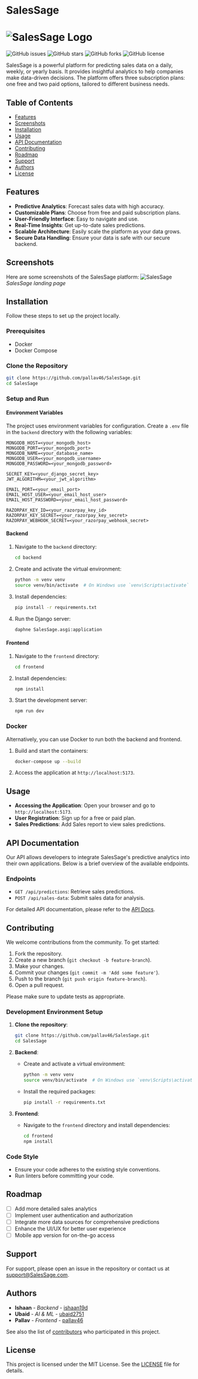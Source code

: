 
# SalesSage

# ![SalesSage Logo](Frontend/public/logo.svg)

![GitHub issues](https://img.shields.io/github/issues/pallav46/SalesSage)
![GitHub stars](https://img.shields.io/github/stars/pallav46/SalesSage)
![GitHub forks](https://img.shields.io/github/forks/pallav46/SalesSage)
![GitHub license](https://img.shields.io/github/license/pallav46/SalesSage)

SalesSage is a powerful platform for predicting sales data on a daily, weekly, or yearly basis. It provides insightful analytics to help companies make data-driven decisions. The platform offers three subscription plans: one free and two paid options, tailored to different business needs.

## Table of Contents

- [Features](#features)
- [Screenshots](#screenshots)
- [Installation](#installation)
- [Usage](#usage)
- [API Documentation](#api-documentation)
- [Contributing](#contributing)
- [Roadmap](#roadmap)
- [Support](#support)
- [Authors](#authors)
- [License](#license)

## Features

- **Predictive Analytics**: Forecast sales data with high accuracy.
- **Customizable Plans**: Choose from free and paid subscription plans.
- **User-Friendly Interface**: Easy to navigate and use.
- **Real-Time Insights**: Get up-to-date sales predictions.
- **Scalable Architecture**: Easily scale the platform as your data grows.
- **Secure Data Handling**: Ensure your data is safe with our secure backend.

## Screenshots

Here are some screenshots of the SalesSage platform:
![SalesSage](screenshots/SalesSage.png)
*SalesSage landing page*

<!-- ![Dashboard](screenshots/dashboard.png)
*Dashboard displaying sales predictions.*

![Reports](screenshots/reports.png)
*Detailed sales reports.* -->

## Installation

Follow these steps to set up the project locally.

### Prerequisites

- Docker
- Docker Compose

### Clone the Repository

```bash
git clone https://github.com/pallav46/SalesSage.git
cd SalesSage
```

### Setup and Run

#### Environment Variables

The project uses environment variables for configuration. Create a `.env` file in the `backend` directory with the following variables:

```env
MONGODB_HOST=<your_mongodb_host>
MONGODB_PORT=<your_mongodb_port>
MONGODB_NAME=<your_database_name>
MONGODB_USER=<your_mongodb_username>
MONGODB_PASSWORD=<your_mongodb_password>

SECRET_KEY=<your_django_secret_key>
JWT_ALGORITHM=<your_jwt_algorithm>

EMAIL_PORT=<your_email_port>
EMAIL_HOST_USER=<your_email_host_user>
EMAIL_HOST_PASSWORD=<your_email_host_password>

RAZORPAY_KEY_ID=<your_razorpay_key_id>
RAZORPAY_KEY_SECRET=<your_razorpay_key_secret>
RAZORPAY_WEBHOOK_SECRET=<your_razorpay_webhook_secret>
```

#### Backend

1. Navigate to the `backend` directory:
    ```bash
    cd backend
    ```

2. Create and activate the virtual environment:
    ```bash
    python -m venv venv
    source venv/bin/activate  # On Windows use `venv\Scripts\activate`
    ```

3. Install dependencies:
    ```bash
    pip install -r requirements.txt
    ```

4. Run the Django server:
    ```bash
    daphne SalesSage.asgi:application
    ```

#### Frontend

1. Navigate to the `frontend` directory:
    ```bash
    cd frontend
    ```

2. Install dependencies:
    ```bash
    npm install
    ```

3. Start the development server:
    ```bash
    npm run dev
    ```

### Docker

Alternatively, you can use Docker to run both the backend and frontend.

1. Build and start the containers:
    ```bash
    docker-compose up --build
    ```

2. Access the application at `http://localhost:5173`.

## Usage

- **Accessing the Application**: Open your browser and go to `http://localhost:5173`.
- **User Registration**: Sign up for a free or paid plan.
- **Sales Predictions**: Add Sales report to view sales predictions.

## API Documentation

Our API allows developers to integrate SalesSage's predictive analytics into their own applications. Below is a brief overview of the available endpoints.

### Endpoints

- `GET /api/predictions`: Retrieve sales predictions.
- `POST /api/sales-data`: Submit sales data for analysis.

For detailed API documentation, please refer to the [API Docs](docs/api.md).

## Contributing

We welcome contributions from the community. To get started:

1. Fork the repository.
2. Create a new branch (`git checkout -b feature-branch`).
3. Make your changes.
4. Commit your changes (`git commit -m 'Add some feature'`).
5. Push to the branch (`git push origin feature-branch`).
6. Open a pull request.

Please make sure to update tests as appropriate.

### Development Environment Setup

1. **Clone the repository**:
    ```bash
    git clone https://github.com/pallav46/SalesSage.git
    cd SalesSage
    ```

2. **Backend**:
    - Create and activate a virtual environment:
        ```bash
        python -m venv venv
        source venv/bin/activate  # On Windows use `venv\Scripts\activate`
        ```
    - Install the required packages:
        ```bash
        pip install -r requirements.txt
        ```

3. **Frontend**:
    - Navigate to the `frontend` directory and install dependencies:
        ```bash
        cd frontend
        npm install
        ```

### Code Style

- Ensure your code adheres to the existing style conventions.
- Run linters before committing your code.

## Roadmap

- [ ] Add more detailed sales analytics
- [ ] Implement user authentication and authorization
- [ ] Integrate more data sources for comprehensive predictions
- [ ] Enhance the UI/UX for better user experience
- [ ] Mobile app version for on-the-go access

## Support

For support, please open an issue in the repository or contact us at support@SalesSage.com.

## Authors

- **Ishaan** - *Backend* - [ishaan19d](https://github.com/ishaan19d)
- **Ubaid** - *AI & ML* - [ubaid2751](https://github.com/ubaid2751)
- **Pallav** - *Frontend* - [pallav46](https://github.com/pallav46)

See also the list of [contributors](https://github.com/pallav46/SalesSage/contributors) who participated in this project.

## License

This project is licensed under the MIT License. See the [LICENSE](LICENSE) file for details.
